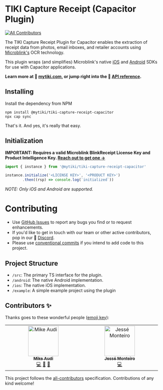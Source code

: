 # TIKI Capture Receipt (Capacitor Plugin)
<!-- ALL-CONTRIBUTORS-BADGE:START - Do not remove or modify this section -->
[![All Contributors](https://img.shields.io/badge/all_contributors-2-orange.svg?style=flat-square)](#contributors-)
<!-- ALL-CONTRIBUTORS-BADGE:END -->

The TIKI Capture Receipt Plugin for Capacitor enables the extraction of receipt data from photos, email inboxes, and retailer accounts using [Microblink's](https://microblink.com) OCR technology.

This plugin wraps (and simplifies) Microblink's native [iOS](https://github.com/BlinkReceipt/blinkreceipt-ios) and [Android](https://github.com/BlinkReceipt/blinkreceipt-android) SDKs for use with Capacitor applications.

**Learn more at 🍍 [mytiki.com](https://mytiki.com), or jump right into the 📘 [API reference](https://tiki-capture-receipt-capacitor.mytiki.com).**


## Installing

Install the dependency from NPM

```
npm install @mytiki/tiki-capture-receipt-capacitor
npx cap sync
```

That's it. And yes, it's really that easy.

## Initialization

**IMPORTANT: Requires a valid Microblink BlinkReceipt License Key and Product Intelligence Key. [Reach out to get one →](https://mytiki.com)**


```ts
import { instance } from '@mytiki/tiki-capture-receipt-capacitor'

instance.initialize('<LICENSE KEY>', '<PRODUCT KEY>')
        .then((rsp) => console.log(`initialized`))
```

_NOTE: Only iOS and Android are supported._

# Contributing

- Use [GitHub Issues](https://github.com/tiki-bar/tiki-capture-receipt-capacitor/issues) to report any bugs you find or to request enhancements.
- If you'd like to get in touch with our team or other active contributors, pop in our 👾 [Discord](https://discord.gg/tiki).
- Please use [conventional commits](https://www.conventionalcommits.org/en/v1.0.0/) if you intend to add code to this project.

## Project Structure
- `/src`: The primary TS interface for the plugin.
- `/android`: The native Android implementation.
- `/ios`: The native iOS implementation.
- `/example`: A simple example project using the plugin

## Contributors ✨

Thanks goes to these wonderful people ([emoji key](https://allcontributors.org/docs/en/emoji-key)):

<!-- ALL-CONTRIBUTORS-LIST:START - Do not remove or modify this section -->
<!-- prettier-ignore-start -->
<!-- markdownlint-disable -->
<table>
  <tbody>
    <tr>
      <td align="center" valign="top" width="14.28%"><a href="http://mytiki.com"><img src="https://avatars.githubusercontent.com/u/3769672?v=4?s=100" width="100px;" alt="Mike Audi"/><br /><sub><b>Mike Audi</b></sub></a><br /><a href="https://github.com/tiki-bar/tiki-capture-receipt-capacitor/commits?author=mike-audi" title="Code">💻</a> <a href="https://github.com/tiki-bar/tiki-capture-receipt-capacitor/commits?author=mike-audi" title="Documentation">📖</a> <a href="https://github.com/tiki-bar/tiki-capture-receipt-capacitor/pulls?q=is%3Apr+reviewed-by%3Amike-audi" title="Reviewed Pull Requests">👀</a></td>
      <td align="center" valign="top" width="14.28%"><a href="http://www.jessemonteiro.com"><img src="https://avatars.githubusercontent.com/u/8730443?v=4?s=100" width="100px;" alt="Jessé Monteiro"/><br /><sub><b>Jessé Monteiro</b></sub></a><br /><a href="https://github.com/tiki-bar/tiki-capture-receipt-capacitor/commits?author=JesseMonteiro" title="Code">💻</a></td>
    </tr>
  </tbody>
</table>

<!-- markdownlint-restore -->
<!-- prettier-ignore-end -->

<!-- ALL-CONTRIBUTORS-LIST:END -->

This project follows the [all-contributors](https://github.com/all-contributors/all-contributors) specification. Contributions of any kind welcome!
